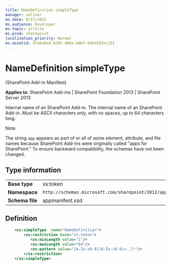 ```yaml
---
title: NameDefinition simpleType
manager: soliver
ms.date: 9/17/2015
ms.audience: Developer
ms.topic: article
ms.prod: sharepoint
localization_priority: Normal
ms.assetid: 37aba6e8-8291-d66a-b0bf-dded191ec131
---
```


# NameDefinition simpleType 

(SharePoint Add-in Manifest)

**Applies to**: SharePoint Add-ins | SharePoint Foundation 2013 | SharePoint Server 2013

Internal name of an SharePoint Add-in. The internal name of an SharePoint Add-in. Must be ASCII characters
only, with no spaces, up to 64 characters long.

> [!NOTE] 
> The string `app` appears as part of or all of some element, attribute, and file names because SharePoint Add-ins were originally called "apps for SharePoint." To ensure backward compatibility, the schemas have not been changed.

## Type information

|   |   |
|---|---|
| **Base type**  | xs:token |
| **Namespace**  | `http://schemas.microsoft.com/sharepoint/2012/app/manifest` |
| **Schema file**  | appmanifest.xsd |

## Definition

```XML 
    <xs:simpleType  name="NameDefinition">       
        <xs:restriction base="xs:token">
           <xs:minLength value="1"/>
           <xs:maxLength value="64"/>
           <xs:pattern value="[A-Za-z0-9][A-Za-z0-9\s-_]*"/>
        </xs:restriction>
    </xs:simpleType>
```